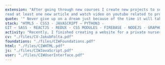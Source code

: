 ```yaml
---
extension: "After going through new courses I create new projects to solidify my knowledge and get experience. My daily habit is to
read at least one new article and watch video on youtube related to programming."
quote: '" Never give up on a dream just because of the time it will take to accomplish it. The time will pass anyway. "'
stack: "HTML5 - CSS3 - JAVASCRIPT – PYTHON3 -
GIT – SASS - REACTJS - REDUX - CSS MODULES - FIREBASE - NODEJS - GRAPHQL - DJANGO - VUE2 - TAILWIND CSS"
activity: "Recently, I finished creating a website for a private nursery client and am now writing AWS tutorials / articles."
cv: "./files/CV-JakubFolta.pdf"
foundations: "./files/CIWFoundations.pdf"
html: "./files/CIWHTML.pdf"
js: "./files/CIWJavaScript.pdf"
user: "./files/CIWUserInterface.pdf"
---
```

